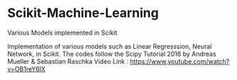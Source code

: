 # Scikit-Machine-Learning
Various Models implemented in Scikit

Implementation of various models such as Linear Regresssion, Neural Network, in Scikit.
The codes follow the Scipy Tutorial 2016 by Andreas Mueller & Sebastian Raschka
Video Link : https://www.youtube.com/watch?v=OB1reY6IX

